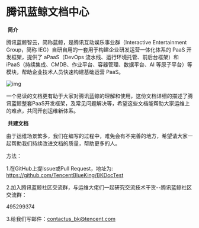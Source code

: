 # **腾讯蓝鲸文档中心**
​         **简介**  

腾讯蓝鲸智云，简称蓝鲸，是腾讯互动娱乐事业群（Interactive Entertainment Group，简称 IEG）自研自用的一套用于构建企业研发运营一体化体系的 PaaS 开发框架，提供了 aPaaS（DevOps 流水线、运行环境托管、前后台框架）和 iPaaS（持续集成、CMDB、作业平台、容器管理、数据平台、AI 等原子平台）等模块，帮助企业技术人员快速构建基础运营 PaaS。

![img](file:///C:/Users/lenovo/AppData/Local/Temp/msohtmlclip1/01/clip_image002.jpg)

一个易读的文档更有助于大家对腾讯蓝鲸的理解和使用，这份文档详细的描述了腾讯蓝鲸整套PaaS开发框架，及常见问题解决等，希望这些文档能帮助大家运维上的难点，共同开创运维新体系。

​         **共建文档**  

由于运维场景繁多，我们在编写的过程中，难免会有不完善的地方，希望请大家一起帮助我们持续改进文档的质量，帮助更多的人。

方法：

1.在GitHub上提Issue或Pull Request，地址为: https://github.com/TencentBlueKing/BKDocTest

2.加入腾讯蓝鲸社区交流群，与运维大佬们一起研究交流技术干货--腾讯蓝鲸社区交流群： 

495299374

3.给我们写邮件：contactus_bk@tencent.com 